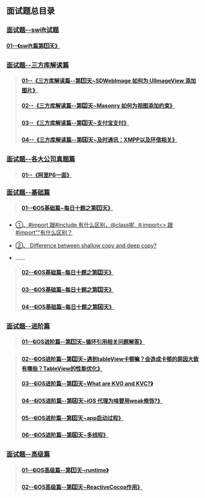 ## 面试题总目录



### [面试题--swift试题](https://github.com/liyuunxiangGit/iOS--InterviewQuestions/tree/master/iOS面试题--每日十题汇总/面试题--swift试题)
#### [01--《swift篇第1️⃣天》](https://github.com/liyuunxiangGit/iOS--InterviewQuestions/blob/master/iOS面试题--每日十题汇总/面试题--swift试题/01--《swift篇第1%EF%B8%8F⃣天》.md)




### [面试题--三方库解读篇](https://github.com/liyuunxiangGit/iOS--InterviewQuestions/tree/master/iOS面试题--每日十题汇总/面试题--三方库解读篇)
> #### [01--《三方库解读篇--第1️⃣天~SDWebImage 如何为 UIImageView 添加图片》](https://github.com/liyuunxiangGit/iOS--InterviewQuestions/blob/master/iOS面试题--每日十题汇总/面试题--三方库解读篇/01--《三方库解读篇--第1%EF%B8%8F⃣天%7ESDWebImage%20如何为%20UIImageView%20添加图片》.md)
> #### [02--《三方库解读篇--第2️⃣天~Masonry 如何为视图添加约束》](https://github.com/liyuunxiangGit/iOS--InterviewQuestions/blob/master/iOS面试题--每日十题汇总/面试题--三方库解读篇/02--《三方库解读篇--第2%EF%B8%8F⃣天%7EMasonry%20如何为视图添加约束》.md)
> #### [03--《三方库解读篇--第3️⃣天~支付宝支付》](https://github.com/liyuunxiangGit/iOS--InterviewQuestions/blob/master/iOS面试题--每日十题汇总/面试题--三方库解读篇/03--《三方库解读篇--第3%EF%B8%8F⃣天%7E支付宝支付》.md)
> #### [04--《三方库解读篇--第4️⃣天~及时通讯：XMPP以及环信相关》](https://github.com/liyuunxiangGit/iOS--InterviewQuestions/blob/master/iOS面试题--每日十题汇总/面试题--三方库解读篇/04--《三方库解读篇--第4%EF%B8%8F⃣天%7E及时通讯：XMPP以及环信相关》.md)




### [面试题--各大公司真题篇](https://github.com/liyuunxiangGit/iOS--InterviewQuestions/tree/master/iOS面试题--每日十题汇总/面试题--各大公司真题篇)
> #### [01--《阿里P6一面》](https://github.com/liyuunxiangGit/iOS--InterviewQuestions/blob/master/iOS面试题--每日十题汇总/面试题--各大公司真题篇/01--《阿里P6一面》.md)




### [面试题--基础篇](https://github.com/liyuunxiangGit/iOS--InterviewQuestions/tree/master/iOS面试题--每日十题汇总/面试题--基础篇)
> #### [01--《iOS基础篇~每日十题之第1️⃣天》](https://github.com/liyuunxiangGit/iOS--InterviewQuestions/blob/master/iOS面试题--每日十题汇总/面试题--基础篇/01--《iOS基础篇%7E每日十题之第1%EF%B8%8F⃣天》.md)
*   [①、#import 跟#include 有什么区别，@class呢, ＃import<> 跟 #import”"有什么区别？](https://github.com/liyuunxiangGit/iOS--InterviewQuestions/blob/master/iOS面试题--每日十题汇总/面试题--基础篇/01--《iOS基础篇~每日十题之第1%EF%B8%8F⃣天》.md#1%EF%B8%8F⃣-import-跟include-有什么区别class呢-import-跟-import有什么区别)

*   [②、 Difference between shallow copy and deep copy?](https://github.com/liyuunxiangGit/iOS--InterviewQuestions/blob/master/iOS面试题--每日十题汇总/面试题--基础篇/01--《iOS基础篇~每日十题之第1%EF%B8%8F⃣天》.md#2%EF%B8%8F⃣-difference-between-shallow-copy-and-deep-copy)<br>
* ......

> #### [02--《iOS基础篇~每日十题之第2️⃣天》](https://github.com/liyuunxiangGit/iOS--InterviewQuestions/blob/master/iOS面试题--每日十题汇总/面试题--基础篇/02--《iOS基础篇%7E每日十题之第2%EF%B8%8F⃣天》.md)
> #### [03--《iOS基础篇~每日十题之第3️⃣天》](https://github.com/liyuunxiangGit/iOS--InterviewQuestions/blob/master/iOS面试题--每日十题汇总/面试题--基础篇/03--《iOS基础篇%7E每日十题之第3%EF%B8%8F⃣天》.md)
> #### [04--《iOS基础篇~每日十题之第4️⃣天》](https://github.com/liyuunxiangGit/iOS--InterviewQuestions/blob/master/iOS面试题--每日十题汇总/面试题--基础篇/04--《iOS基础篇%7E每日十题之第4%EF%B8%8F⃣天》.md)



### [面试题--进阶篇](https://github.com/liyuunxiangGit/iOS--InterviewQuestions/tree/master/iOS面试题--每日十题汇总/面试题--进阶篇)
> #### [01--《iOS进阶篇--第1️⃣天~循环引用相关问题解答》](https://github.com/liyuunxiangGit/iOS--InterviewQuestions/blob/master/iOS面试题--每日十题汇总/面试题--进阶篇/01--《iOS进阶篇--第1%EF%B8%8F⃣天%7E循环引用相关问题解答》.md)

> #### [02--《iOS进阶篇--第2️⃣天~遇到tableView卡顿嘛？会造成卡顿的原因大致有哪些？TableView的性能优化》](https://github.com/liyuunxiangGit/iOS--InterviewQuestions/blob/master/iOS面试题--每日十题汇总/面试题--进阶篇/02--《iOS进阶篇%7E第2%EF%B8%8F⃣天%7E遇到tableView卡顿嘛？会造成卡顿的原因大致有哪些？TableView的性能优化》.md)
> #### [03--《iOS进阶篇--第3️⃣天~What are KVO and KVC?》](https://github.com/liyuunxiangGit/iOS--InterviewQuestions/blob/master/iOS面试题--每日十题汇总/面试题--进阶篇/03--《iOS进阶篇%7E第3%EF%B8%8F⃣天%7EWhat%20are%20KVO%20and%20KVC%3F》.md)
> #### [04--《iOS进阶篇--第4️⃣天~iOS 代理为啥要用weak修饰?》](https://github.com/liyuunxiangGit/iOS--InterviewQuestions/blob/master/iOS面试题--每日十题汇总/面试题--进阶篇/04--《iOS进阶篇%7E第4%EF%B8%8F⃣天%7EiOS%20代理为啥要用weak修饰%3F》.md)
> #### [05--《iOS进阶篇--第5️⃣天~app启动过程》](https://github.com/liyuunxiangGit/iOS--InterviewQuestions/blob/master/iOS面试题--每日十题汇总/面试题--进阶篇/05--《iOS进阶篇%7E第5%EF%B8%8F⃣天%7Eapp启动过程》.md)
> #### [06--《iOS进阶篇--第6️⃣天~多线程》](https://github.com/liyuunxiangGit/iOS--InterviewQuestions/blob/master/iOS面试题--每日十题汇总/面试题--进阶篇/06--《iOS进阶篇%7E第6%EF%B8%8F⃣天%7E多线程》.md)








### [面试题--高级篇](https://github.com/liyuunxiangGit/iOS--InterviewQuestions/tree/master/iOS面试题--每日十题汇总/面试题--高级篇)

> #### [01--《iOS高级篇--第1️⃣天~runtime》](https://github.com/liyuunxiangGit/iOS--InterviewQuestions/blob/master/iOS面试题--每日十题汇总/面试题--高级篇/01--《iOS高级篇--第1%EF%B8%8F⃣天%7Eruntime》.md)
> #### [02--《iOS高级篇--第2️⃣天~ReactiveCocoa作用》](https://github.com/liyuunxiangGit/iOS--InterviewQuestions/blob/master/iOS面试题--每日十题汇总/面试题--高级篇/02--《iOS高级篇%7E第2%EF%B8%8F⃣天%7EReactiveCocoa作用》.md)


